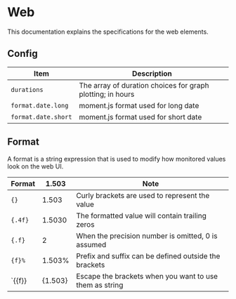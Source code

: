 # Web

This documentation explains the specifications for the web elements.

## Config

|Item|Description|
|-|-|
|`durations`|The array of duration choices for graph plotting; in hours|
|`format.date.long`|moment.js format used for long date|
|`format.date.short`|moment.js format used for short date|

## Format

A format is a string expression that is used to modify how monitored values look on the web UI.

|Format|1.503|Note|
|-|-|-|
|`{}`|1.503|Curly brackets are used to represent the value|
|`{.4f}`|1.5030|The formatted value will contain trailing zeros|
|`{.f}`|2|When the precision number is omitted, 0 is assumed|
|`{f}%`|1.503%|Prefix and suffix can be defined outside the brackets|
|`\{{f}\}|{1.503}|Escape the brackets when you want to use them as string|